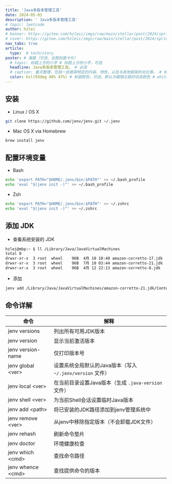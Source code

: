 ```yaml
---
title: 'Java多版本管理工具'
date: 2024-05-03
description: ' Java多版本管理工具'
# topic: leetcode
author: hzlei
# banner: https://gitee.com/hzleii/imgs/raw/main/stellar/post/2024/spring-boot-starter-security/index.webp
# cover: https://gitee.com/hzleii/imgs/raw/main/stellar/post/2024/spring-boot-starter-security/index.webp
nav_tabs: true
article:
  type:  # tech/story
poster: # 海报（可选，全图封面卡片）
  # topic: 标题上方的小字 # 标题上方的小字，可选
  headline: Java多版本管理工具。 # 必选
  # caption: 重点整理，包括一些框架特定的内容、特性，以及与其他框架的对比等。 # 标题下方的小字，可选
  color: hsl(93deg 48% 47%) # 标题颜色，可选，默认为跟随主题的动态颜色 # white,red...
---
```



## 安装

- Linux / OS X


```sh
git clone https://github.com/jenv/jenv.git ~/.jenv
```


- Mac OS X via Homebrew


```sh
brew install jenv
```


## 配置环境变量


- Bash

```sh
echo 'export PATH="$HOME/.jenv/bin:$PATH"' >> ~/.bash_profile
echo 'eval "$(jenv init -)"' >> ~/.bash_profile
```


- Zsh

```sh
echo 'export PATH="$HOME/.jenv/bin:$PATH"' >> ~/.zshrc
echo 'eval "$(jenv init -)"' >> ~/.zshrc
```

## 添加 JDK

- 查看系统安装的 JDK

```sh
hzlei@mbp:~ $ ll /Library/Java/JavaVirtualMachines
total 0
drwxr-xr-x  3 root  wheel    96B  4月 10 10:48 amazon-corretto-17.jdk
drwxr-xr-x  3 root  wheel    96B  7月 10 03:44 amazon-corretto-21.jdk
drwxr-xr-x  3 root  wheel    96B  4月 12 22:13 amazon-corretto-8.jdk

```

- 添加

```sh
jenv add /Library/Java/JavaVirtualMachines/amazon-corretto-21.jdk/Contents/Home
```


## 命令详解

| 命令                 | 解释  |
|--------------------|-----|
| jenv versions      | 列出所有可用JDK版本 |
| jenv version       | 显示当前激活版本 |
| jenv version-name  | 仅打印版本号 |
| jenv global \<ver\>  | 设置系统全局默认的Java版本（写入 `~/.jenv/version` 文件） |
| jenv local \<ver\>   | 在当前目录设置Java版本（生成 `.java-version` 文件） |
| jenv shell \<ver\>   | 为当前Shell会话设置临时Java版本 |
| jenv add \<path>	   | 将已安装的JDK路径添加到jenv管理系统中 |
| jenv remove \<ver>	 | 从jenv中移除指定版本（不会卸载JDK文件） |
| jenv rehash        | 刷新命令垫片 |
| jenv doctor        | 环境健康检查 |
| jenv which \<cmd>   | 查找命令路径 |
| jenv whence \<cmd>   | 查找提供命令的版本 |




